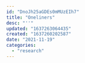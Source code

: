```yaml
---
id: "DnoJh25aGDEs0mMUzEIh7"
title: "Oneliners"
desc: "''"
updated: "1637263064435"
created: "1637260202587"
date: "2021-11-19"
categories: 
  - "research"
---
```


